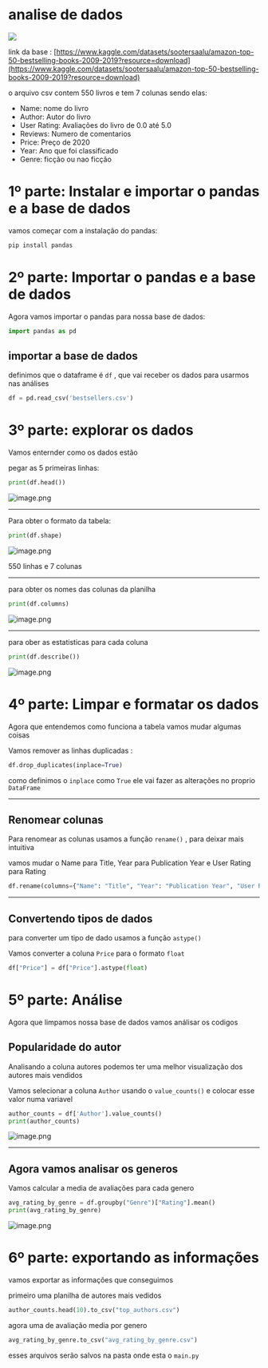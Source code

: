 # analise de dados
![](https://raw.githubusercontent.com/igorrzinho/Analise_dados/refs/heads/main/bestselling-books/img/linkeding.png)

link da base : [https://www.kaggle.com/datasets/sootersaalu/amazon-top-50-bestselling-books-2009-2019?resource=download](https://www.kaggle.com/datasets/sootersaalu/amazon-top-50-bestselling-books-2009-2019?resource=download)

o arquivo csv contem 550 livros e tem 7 colunas sendo elas:

- Name:  nome do livro
- Author:  Autor do livro
- User Rating: Avaliações do livro de 0.0 até 5.0
- Reviews: Numero de comentarios
- Price: Preço de 2020
- Year: Ano que foi classificado
- Genre: ficção ou nao ficção

# 1º parte: Instalar e importar o pandas e a base de dados

vamos começar com a instalação do pandas:

```bash
pip install pandas
```

# 2º parte: Importar o pandas e a base de dados

Agora vamos importar o pandas para nossa base de dados:

```python
import pandas as pd
```

## importar a base de dados

definimos que o dataframe é `df` , que vai receber os dados para usarmos nas análises   

```python
df = pd.read_csv('bestsellers.csv')
```

# 3º parte: explorar os dados

Vamos enternder como os dados estão 

pegar as 5 primeiras linhas:

```python
print(df.head())
```

![image.png](https://github.com/igorrzinho/Analise_dados/blob/main/bestselling-books/img/image.png?raw=true)

---

Para obter o formato da tabela:

```python
print(df.shape)
```

![image.png](https://github.com/igorrzinho/Analise_dados/blob/main/bestselling-books/img/image%201.png?raw=true)

550 linhas e 7 colunas

---

para obter os nomes das colunas da planilha

```python
print(df.columns)
```

![image.png](https://github.com/igorrzinho/Analise_dados/blob/main/bestselling-books/img/image%202.png?raw=true)

---

para ober as estatisticas para cada coluna

```python
print(df.describe())
```

![image.png](https://github.com/igorrzinho/Analise_dados/blob/main/bestselling-books/img/image%203.png?raw=true)

# 4º parte: Limpar e formatar os dados

Agora que entendemos como funciona a tabela vamos mudar algumas coisas

Vamos remover as linhas duplicadas :

```python
df.drop_duplicates(inplace=True)
```

como definimos o `inplace` como `True` ele vai fazer as alterações no proprio `DataFrame`

---

## Renomear colunas

Para renomear as colunas usamos a função `rename()` , para deixar mais intuitiva

vamos mudar o Name para Title, Year para Publication Year e User Rating para Rating

```python
df.rename(columns={"Name": "Title", "Year": "Publication Year", "User Rating": "Rating"}, inplace=True)
```

---

## Convertendo tipos de dados

para converter um tipo de dado usamos a função `astype()` 

Vamos converter a coluna `Price` para o formato `float`

```python
df["Price"] = df["Price"].astype(float)
```

# 5º parte: Análise

Agora que limpamos nossa base de dados vamos análisar os codigos

## Popularidade do autor

Analisando a coluna autores podemos ter uma melhor visualização dos autores mais vendidos

Vamos selecionar a coluna `Author` usando o `value_counts()`  e colocar esse valor numa variavel

```python
author_counts = df['Author'].value_counts()
print(author_counts)
```

![image.png](https://github.com/igorrzinho/Analise_dados/blob/main/bestselling-books/img/image%204.png?raw=true)

---

## Agora vamos analisar os generos

Vamos calcular a media de avaliações para cada genero 

```python
avg_rating_by_genre = df.groupby("Genre")["Rating"].mean()
print(avg_rating_by_genre)
```
![image.png](https://github.com/igorrzinho/Analise_dados/blob/main/bestselling-books/img/image%205.png?raw=true)

# 6º parte: exportando as informações

vamos exportar as informações que conseguimos

primeiro uma planilha de autores mais vedidos

```python
author_counts.head(10).to_csv("top_authors.csv")
```

agora uma de avaliação media por genero

```python
avg_rating_by_genre.to_csv("avg_rating_by_genre.csv")
```

esses arquivos serão salvos na pasta onde esta o `main.py`
